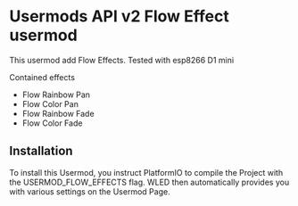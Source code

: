 # Usermods API v2 Flow Effect usermod

This usermod add Flow Effects. Tested with esp8266 D1 mini

Contained effects
 - Flow Rainbow Pan
 - Flow Color Pan
 - Flow Rainbow Fade
 - Flow Color Fade

## Installation 

To install this Usermod, you instruct PlatformIO to compile the Project with the USERMOD_FLOW_EFFECTS flag.
WLED then automatically provides you with various settings on the Usermod Page.

